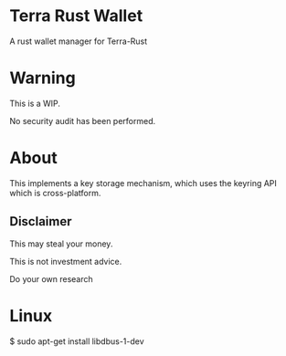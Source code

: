 # Terra Rust Wallet
A rust wallet manager for Terra-Rust 

# Warning
This is a WIP.

No security audit has been performed.

# About
This implements a key storage mechanism, which uses the keyring API which is cross-platform.

## Disclaimer

This may steal your money.

This is not investment advice.

Do your own research

# Linux
$ sudo apt-get install libdbus-1-dev

